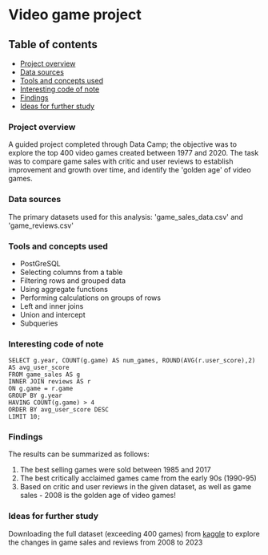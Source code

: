 # Video game project

## Table of contents

- [Project overview](#project-overview)
- [Data sources](#data-sources)
- [Tools and concepts used](#tools-and-concepts-used)
- [Interesting code of note](#interesting-code-of-note)
- [Findings](#findings)
- [Ideas for further study](#ideas-for-further-study)

### Project overview
A guided project completed through Data Camp; the objective was to explore the top 400 video games created between 1977 and 2020. The task was to compare game sales with critic and user reviews to establish improvement and growth over time, and identify the 'golden age' of video games.

### Data sources
The primary datasets used for this analysis: 'game_sales_data.csv' and 'game_reviews.csv'

### Tools and concepts used
- PostGreSQL
- Selecting columns from a table
- Filtering rows and grouped data
- Using aggregate functions
- Performing calculations on groups of rows
- Left and inner joins
- Union and intercept
- Subqueries

### Interesting code of note
```PostGreSQL:
SELECT g.year, COUNT(g.game) AS num_games, ROUND(AVG(r.user_score),2) AS avg_user_score
FROM game_sales AS g
INNER JOIN reviews AS r
ON g.game = r.game
GROUP BY g.year
HAVING COUNT(g.game) > 4
ORDER BY avg_user_score DESC
LIMIT 10;
```

### Findings
The results can be summarized as follows:
1. The best selling games were sold between 1985 and 2017
2. The best critically acclaimed games came from the early 90s (1990-95)
3. Based on critic and user reviews in the given dataset, as well as game sales - 2008 is the golden age of video games!

### Ideas for further study
Downloading the full dataset (exceeding 400 games) from [kaggle](https://kaggle.com) to explore the changes in game sales and reviews from 2008 to 2023
